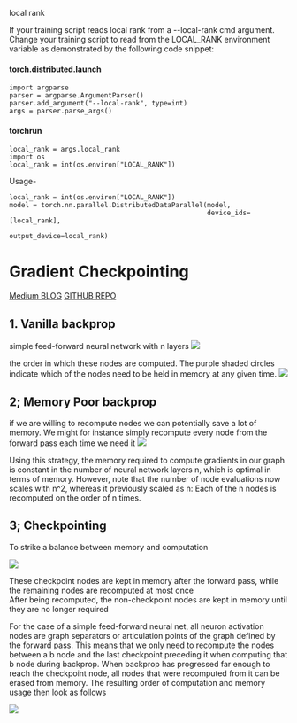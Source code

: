 local rank


If your training script reads local rank from a --local-rank cmd argument. Change your training script to read from the LOCAL_RANK environment variable as demonstrated by the following code snippet:

#### torch.distributed.launch
```
import argparse
parser = argparse.ArgumentParser()
parser.add_argument("--local-rank", type=int)
args = parser.parse_args()
```

#### torchrun

```
local_rank = args.local_rank
import os
local_rank = int(os.environ["LOCAL_RANK"])
```

Usage- 

```
local_rank = int(os.environ["LOCAL_RANK"])
model = torch.nn.parallel.DistributedDataParallel(model,
                                                  device_ids=[local_rank],
                                                  output_device=local_rank)
```

# Gradient Checkpointing 

[Medium BLOG](https://medium.com/tensorflow/fitting-larger-networks-into-memory-583e3c758ff9)
[GITHUB REPO](https://github.com/cybertronai/gradient-checkpointing)

## 1. Vanilla backprop
simple feed-forward neural network with n layers
![](https://github.com/cybertronai/gradient-checkpointing/raw/master/img/backprop.png)


the order in which these nodes are computed. The purple shaded circles indicate which of the nodes need to be held in memory at any given time.
![](https://github.com/cybertronai/gradient-checkpointing/raw/master/img/output.gif)

## 2; Memory Poor backprop

if we are willing to recompute nodes we can potentially save a lot of memory. We might for instance simply recompute every node from the forward pass each time we need it
![](https://github.com/cybertronai/gradient-checkpointing/blob/master/img/output_poor.gif)

Using this strategy, the memory required to compute gradients in our graph is constant in the number of neural network layers n, which is optimal in terms of memory. However, note that the number of node evaluations now scales with n^2, whereas it previously scaled as n: Each of the n nodes is recomputed on the order of n times. 

## 3; Checkpointing
To strike a balance between memory and computation

![](https://github.com/cybertronai/gradient-checkpointing/raw/master/img/checkpoint.png)

These checkpoint nodes are kept in memory after the forward pass, while the remaining nodes are recomputed at most once  
After being recomputed, the non-checkpoint nodes are kept in memory until they are no longer required  

For the case of a simple feed-forward neural net, all neuron activation nodes are graph separators or articulation points of the graph defined by the forward pass. This means that we only need to recompute the nodes between a b node and the last checkpoint preceding it when computing that b node during backprop. When backprop has progressed far enough to reach the checkpoint node, all nodes that were recomputed from it can be erased from memory. The resulting order of computation and memory usage then look as follows

![](https://github.com/cybertronai/gradient-checkpointing/raw/master/img/output2.gif)
